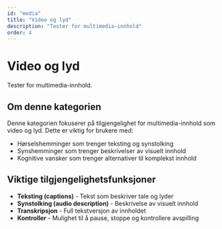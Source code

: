 ```yaml
---
id: "media"
title: "Video og lyd"
description: "Tester for multimedia-innhold"
order: 4
---
```


# Video og lyd

Tester for multimedia-innhold.

## Om denne kategorien

Denne kategorien fokuserer på tilgjengelighet for multimedia-innhold som video og lyd. Dette er viktig for brukere med:

- Hørselshemminger som trenger teksting og synstolking
- Synshemminger som trenger beskrivelser av visuelt innhold
- Kognitive vansker som trenger alternativer til komplekst innhold

## Viktige tilgjengelighetsfunksjoner

- **Teksting (captions)** - Tekst som beskriver tale og lyder
- **Synstolking (audio description)** - Beskrivelse av visuelt innhold
- **Transkripsjon** - Full tekstversjon av innholdet
- **Kontroller** - Mulighet til å pause, stoppe og kontrollere avspilling
